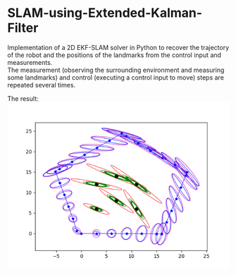 # SLAM-using-Extended-Kalman-Filter
Implementation of a 2D EKF-SLAM solver in Python to recover the trajectory of the robot and the positions of the landmarks from the control input and measurements.  
The measurement (observing the surrounding environment and measuring some landmarks) and control (executing a control input to move) steps are repeated several times.  
  
The result:  
![GitHub Logo](/results/result.png)
